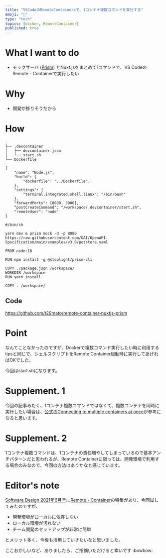```yaml
---
title: "VSCodeのRemoteContainersで、1コンテナ複数コマンドを実行する"
emoji: "🚢"
type: "tech"
topics: [docker, RemoteContainer]
published: true
---
```


# What I want to do
- モックサーバ ([Prism](https://stoplight.io/open-source/prism/)) とNuxt.jsをまとめて1コマンドで、VS CodeのRemote - Containerで実行したい

# Why
- 開発が捗りそうだから

# How

``` sh: フォルダ構成
.
├── .devcontainer
│   ├── devcontainer.json
│   └── start.sh
└── Dockerfile
```

``` json: devcontainer.json
{
	"name": "Node.js",
	"build": {
		"dockerfile": "../Dockerfile",
	},
	"settings": {
		"terminal.integrated.shell.linux": "/bin/bash"
	},
	"forwardPorts": [8080, 3000],
	"postCreateCommand": "/workspace/.devcontainer/start.sh",
	"remoteUser": "node"
}
```

``` sh: start.sh
#/bin/sh

yarn dev & prism mock -d -p 8080 https://raw.githubusercontent.com/OAI/OpenAPI-Specification/main/examples/v3.0/petstore.yaml
```

``` Dockerfile: Dockerfile
FROM node:16

RUN npm install -g @stoplight/prism-cli

COPY ./package.json /workspace/
WORKDIR /workspace
RUN yarn install

COPY . /workspace/
```

## Code
https://github.com/t29mato/remote-container-nuxtjs-prism

# Point
なんてことなかったのですが、Dockerで複数コマンド実行したい時に利用するtipsと同じで、シェルスクリプトをRemote Container起動時に実行してあげればOKでした。

今回はstart.shになります。

# Supplement. 1
今回の記事みたく、1コンテナ複数コマンドではなくて、複数コンテナを同時に実行したい場合は、[公式のConnecting to multiple containers at once](https://code.visualstudio.com/docs/remote/containers-advanced#_connecting-to-multiple-containers-at-once)が参考になると思います。

# Supplement. 2

1コンテナ複数コマンドは、1コンテナの責任増やしてしまっているので基本アンチパターンだと思われるが、Remote Containerに限っては、開発環境で利用する場合のみなので、今回の方法はありかなと感じています。

# Editor's note

[Software Design 2021年6月号](https://amzn.to/2S4nGbs)に[Remote - Container](https://marketplace.visualstudio.com/items?itemName=ms-vscode-remote.remote-containers)の特集があり、今回試してみたのですが、

- 開発環境がローカルに依存しない
- ローカル環境が汚れない
- チーム開発のセットアップが非常に簡単

とメリット多く、今後も活用していきたいなと思いました。

ここおかしいなど、ありましたら、ご指摘いただけると幸いです :bowbow:
